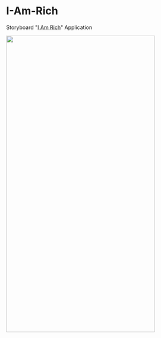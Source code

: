 # I-Am-Rich

Storyboard "[I Am Rich](https://en.wikipedia.org/wiki/I_Am_Rich)" Application

<img src="https://user-images.githubusercontent.com/122473989/212746498-e84e15f9-536e-4f9f-9dfa-c13dd6a0bff0.png" width="400px" height="800px" />
